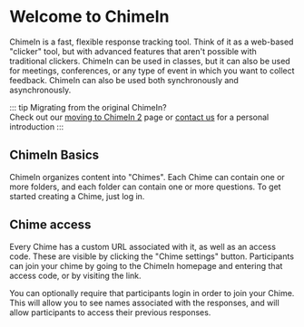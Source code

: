 # Welcome to ChimeIn

ChimeIn is a fast, flexible response tracking tool.  Think of it as a web-based "clicker" tool, but with advanced features that aren't possible with traditional clickers.  ChimeIn can be used in classes, but it can also be used for meetings, conferences, or any type of event in which you want to collect feedback.  ChimeIn can also be used both synchronously and asynchronously.  

::: tip Migrating from the original ChimeIn?  
Check out our [moving to ChimeIn 2](/moving-to-chimein-2) page or [contact us](mailto:mcfa0086@umn.edu) for a personal introduction
:::

## ChimeIn Basics

ChimeIn organizes content into "Chimes".  Each Chime can contain one or more folders, and each folder can contain one or more questions.  To get started creating a Chime, just log in.  

## Chime access

Every Chime has a custom URL associated with it, as well as an access code.  These are visible by clicking the "Chime settings" button.  Participants can join your chime by going to the ChimeIn homepage and entering that access code, or by visiting the link.

You can optionally require that participants login in order to join your Chime.  This will allow you to see names associated with the responses, and will allow participants to access their previous responses.

